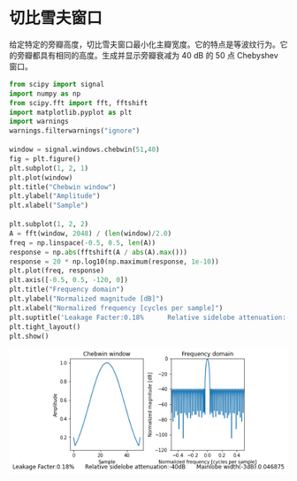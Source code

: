 # 切比雪夫窗口

给定特定的旁瓣高度，切比雪夫窗口最小化主瓣宽度。它的特点是等波纹行为。它的旁瓣都具有相同的高度。生成并显示旁瓣衰减为 40 dB 的 50 点 Chebyshev 窗口。


```python
from scipy import signal
import numpy as np
from scipy.fft import fft, fftshift
import matplotlib.pyplot as plt
import warnings
warnings.filterwarnings("ignore")

window = signal.windows.chebwin(51,40)
fig = plt.figure()
plt.subplot(1, 2, 1)
plt.plot(window)
plt.title("Chebwin window")
plt.ylabel("Amplitude")
plt.xlabel("Sample")

plt.subplot(1, 2, 2)
A = fft(window, 2048) / (len(window)/2.0)
freq = np.linspace(-0.5, 0.5, len(A))
response = np.abs(fftshift(A / abs(A).max()))
response = 20 * np.log10(np.maximum(response, 1e-10))
plt.plot(freq, response)
plt.axis([-0.5, 0.5, -120, 0])
plt.title("Frequency domain")
plt.ylabel("Normalized magnitude [dB]")
plt.xlabel("Normalized frequency [cycles per sample]")
plt.suptitle('Leakage Facter:0.18%      Relative sidelobe attenuation:-40dB      Mainlobe width(-3dB):0.046875',x=0.5,y=0.04)
plt.tight_layout()
plt.show()
```


    
![png](%E5%88%87%E6%AF%94%E9%9B%AA%E5%A4%AB%E7%AA%97_files/%E5%88%87%E6%AF%94%E9%9B%AA%E5%A4%AB%E7%AA%97_2_0.png)
    


